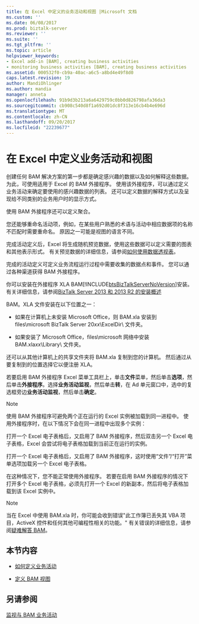 ```yaml
---
title: 在 Excel 中定义的业务活动和视图 |Microsoft 文档
ms.custom: ''
ms.date: 06/08/2017
ms.prod: biztalk-server
ms.reviewer: ''
ms.suite: ''
ms.tgt_pltfrm: ''
ms.topic: article
helpviewer_keywords:
- Excel add-in [BAM], creating business activities
- monitoring business activities [BAM], creating business activities
ms.assetid: 000532f0-cb9a-40ac-a6c5-a8bd4e49f8d0
caps.latest.revision: 19
author: MandiOhlinger
ms.author: mandia
manager: anneta
ms.openlocfilehash: 91b9d3b213a6a6429759c0bb0d826798afa36da3
ms.sourcegitcommit: cb908c540d8f1a692d01dc8f313e16cb4b4e696d
ms.translationtype: MT
ms.contentlocale: zh-CN
ms.lasthandoff: 09/20/2017
ms.locfileid: "22239677"
---
```

# <a name="defining-business-activities-and-views-in-excel"></a>在 Excel 中定义业务活动和视图
创建任何 BAM 解决方案的第一步都是确定感兴趣的数据以及如何解释这些数据。 为此，可使用适用于 Excel 的 BAM 外接程序。 使用该外接程序，可以通过定义业务活动来确定要使用的感兴趣数据的列表。 还可以定义数据的解释方式以及呈现给不同类别的业务用户时的显示方式。  
  
 使用 BAM 外接程序还可以定义聚合。  
  
 您还能够重命名活动项，例如，在某些用户熟悉的术语与活动中相应数据项的名称不匹配时需要重命名。 原因之一可能是视图的语言不同。  
  
 完成活动定义后，Excel 将生成随机预览数据，使用这些数据可以定义需要的图表和其他表示形式。 有关预览数据的详细信息，请参阅[如何使用数据透视表](../core/how-to-use-the-pivottable.md)。  
  
 完成的活动定义可定义业务流程运行过程中需要收集的数据点和事件。 您可以通过各种渠道获得 BAM 外接程序。  
  
 你可以安装在外接程序 XLA BAM[!INCLUDE[btsBizTalkServerNoVersion](../includes/btsbiztalkservernoversion-md.md)]安装。 有关详细信息，请参阅[BizTalk Server 2013 和 2013 R2 的安装概述](http://msdn.microsoft.com/library/8041926c-cfc9-4eaf-9c28-a2c6e8015bc5)  
  
 BAM。XLA 文件安装在以下位置之一：  
  
-   如果在计算机上未安装 Microsoft Office，则 BAM.xla 安装到 files\microsoft BizTalk Server 20*xx*\ExcelDir\ 文件夹。  
  
-   如果安装了 Microsoft Office，files\microsoft 网络中安装 BAM.xla*xx*\Library\ 文件夹。  
  
 还可以从其他计算机上的共享文件夹将 BAM.xla 复制到您的计算机。 然后通过从要复制到的位置选择它以便注册 XLA。  
  
 若要启用 BAM 外接程序 Excel 菜单工具栏上，单击**文件**菜单，然后单击**选项**，然后单击**外接程序**。选择**业务活动监视**，然后单击**转**，在 Ad 单元窗口中，选中的复选框旁边**业务活动监视**，然后单击**确定**。  
  
> [!NOTE]
>  使用 BAM 外接程序可避免两个正在运行的 Excel 实例被加载到同一进程中。  使用外接程序时，在以下情况下会在同一进程中出现多个实例：  
>   
>  打开一个 Excel 电子表格后，又启用了 BAM 外接程序，然后双击另一个 Excel 电子表格，Excel 会尝试将电子表格加载到当前正在运行的实例。  
>   
>  打开一个 Excel 电子表格后，又启用了 BAM 外接程序，这时使用“文件”/“打开”菜单选项加载另一个 Excel 电子表格。  
  
 在这种情况下，您不能正常使用外接程序。 若要在启用 BAM 外接程序的情况下打开多个 Excel 电子表格，必须先打开一个 Excel 的新副本，然后将电子表格加载到该 Excel 实例中。  
  
> [!NOTE]
>  当在 Excel 中使用 BAM.xla 时，你可能会收到错误"此工作簿已丢失其 VBA 项目，ActiveX 控件和任何其他可编程性相关的功能。" 有关错误的详细信息，请参阅[疑难解答 BAM](../core/troubleshooting-bam.md)。  
  
## <a name="in-this-section"></a>本节内容  
  
-   [如何定义业务活动](../core/how-to-define-a-business-activity.md)  
  
-   [定义 BAM 视图](../core/defining-a-bam-view.md)  
  
## <a name="see-also"></a>另请参阅  
 [监视与 BAM 业务活动](../core/monitoring-business-activities-with-bam.md)